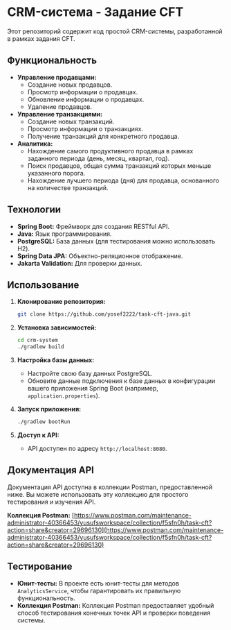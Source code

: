 # CRM-система - Задание CFT

Этот репозиторий содержит код простой CRM-системы, разработанной в рамках задания CFT.

## Функциональность

- **Управление продавцами:**
  - Создание новых продавцов.
  - Просмотр информации о продавцах.
  - Обновление информации о продавцах.
  - Удаление продавцов.
- **Управление транзакциями:**
  - Создание новых транзакций.
  - Просмотр информации о транзакциях.
  - Получение транзакций для конкретного продавца.
- **Аналитика:**
  - Нахождение самого продуктивного продавца в рамках заданного периода (день, месяц, квартал, год).
  - Поиск продавцов, общая сумма транзакций которых меньше указанного порога.
  - Нахождение лучшего периода (дня) для продавца, основанного на количестве транзакций.

## Технологии

- **Spring Boot:** Фреймворк для создания RESTful API.
- **Java:** Язык программирования.
- **PostgreSQL:** База данных (для тестирования можно использовать H2).
- **Spring Data JPA:** Объектно-реляционное отображение.
- **Jakarta Validation:** Для проверки данных.

## Использование

1. **Клонирование репозитория:**

   ```bash
   git clone https://github.com/yosef2222/task-cft-java.git
   ```

2. **Установка зависимостей:**

   ```bash
   cd crm-system
   ./gradlew build
   ```

3. **Настройка базы данных:**

   - Настройте свою базу данных PostgreSQL.
   - Обновите данные подключения к базе данных в конфигурации вашего приложения Spring Boot (например, `application.properties`).

4. **Запуск приложения:**

   ```bash
   ./gradlew bootRun
   ```

5. **Доступ к API:**

   - API доступен по адресу `http://localhost:8080`.

## Документация API

Документация API доступна в коллекции Postman, предоставленной ниже. Вы можете использовать эту коллекцию для простого тестирования и изучения API.

**Коллекция Postman:** [https://www.postman.com/maintenance-administrator-40366453/yusufsworkspace/collection/f5sfn0h/task-cft?action=share&creator=29696130](https://www.postman.com/maintenance-administrator-40366453/yusufsworkspace/collection/f5sfn0h/task-cft?action=share&creator=29696130)

## Тестирование

- **Юнит-тесты:**  В проекте есть юнит-тесты для методов `AnalyticsService`, чтобы гарантировать их правильную функциональность.
- **Коллекция Postman:** Коллекция Postman предоставляет удобный способ тестирования конечных точек API и проверки поведения системы.

